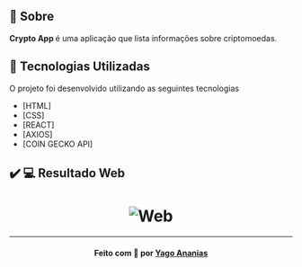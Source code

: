 <a id="sobre"></a>

## :bookmark: Sobre

<strong>Crypto App </strong> é uma aplicação que lista informações sobre criptomoedas.

<a id="tecnologias-utilizadas"></a>

## :rocket: Tecnologias Utilizadas

O projeto foi desenvolvido utilizando as seguintes tecnologias

- [HTML]
- [CSS]
- [REACT]
- [AXIOS]
- [COIN GECKO API]

## :heavy_check_mark: :computer: Resultado Web

<h1 align="center">
    <img alt="Web" src="https://res.cloudinary.com/yagoananias/image/upload/v1608763719/github%20mocks/crypto_vdxqge.gif">
</h1>

---

<h4 align="center">
    Feito com 💜 por <a href="https://www.linkedin.com/in/yago-ananias-souza-lima/" target="_blank">Yago Ananias</a>
</h4>
